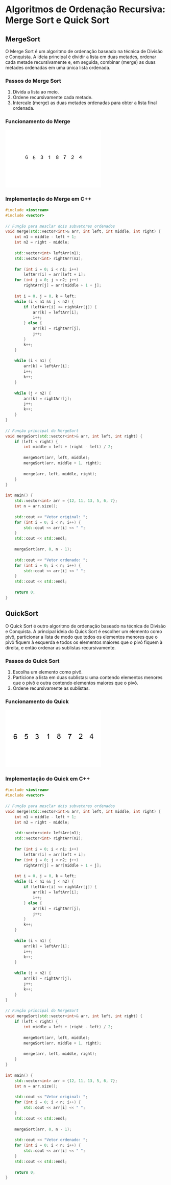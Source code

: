 # Algoritmos de Ordenação Recursiva: Merge Sort e Quick Sort

## MergeSort

O Merge Sort é um algoritmo de ordenação baseado na técnica de Divisão e Conquista. A ideia principal é dividir a lista em duas metades, ordenar cada metade recursivamente e, em seguida, combinar (merge) as duas metades ordenadas em uma única lista ordenada.

### Passos do Merge Sort

1. Divida a lista ao meio.
2. Ordene recursivamente cada metade.
3. Intercale (merge) as duas metades ordenadas para obter a lista final ordenada.

### Funcionamento do Merge

![Gif MergeSort](./assets/merge.gif)

### Implementação do Merge em C++

<!-- load assets/merge.cpp fenced -->

```cpp
#include <iostream>
#include <vector>

// Função para mesclar dois subvetores ordenados
void merge(std::vector<int>& arr, int left, int middle, int right) {
    int n1 = middle - left + 1;
    int n2 = right - middle;

    std::vector<int> leftArr(n1);
    std::vector<int> rightArr(n2);

    for (int i = 0; i < n1; i++)
        leftArr[i] = arr[left + i];
    for (int j = 0; j < n2; j++)
        rightArr[j] = arr[middle + 1 + j];

    int i = 0, j = 0, k = left;
    while (i < n1 && j < n2) {
        if (leftArr[i] <= rightArr[j]) {
            arr[k] = leftArr[i];
            i++;
        } else {
            arr[k] = rightArr[j];
            j++;
        }
        k++;
    }

    while (i < n1) {
        arr[k] = leftArr[i];
        i++;
        k++;
    }

    while (j < n2) {
        arr[k] = rightArr[j];
        j++;
        k++;
    }
}

// Função principal do MergeSort
void mergeSort(std::vector<int>& arr, int left, int right) {
    if (left < right) {
        int middle = left + (right - left) / 2;

        mergeSort(arr, left, middle);
        mergeSort(arr, middle + 1, right);

        merge(arr, left, middle, right);
    }
}

int main() {
    std::vector<int> arr = {12, 11, 13, 5, 6, 7};
    int n = arr.size();

    std::cout << "Vetor original: ";
    for (int i = 0; i < n; i++) {
        std::cout << arr[i] << " ";
    }
    std::cout << std::endl;

    mergeSort(arr, 0, n - 1);

    std::cout << "Vetor ordenado: ";
    for (int i = 0; i < n; i++) {
        std::cout << arr[i] << " ";
    }
    std::cout << std::endl;

    return 0;
}
```

<!-- load -->

## QuickSort

O Quick Sort é outro algoritmo de ordenação baseado na técnica de Divisão e Conquista. A principal ideia do Quick Sort é escolher um elemento como pivô, particionar a lista de modo que todos os elementos menores que o pivô fiquem à esquerda e todos os elementos maiores que o pivô fiquem à direita, e então ordenar as sublistas recursivamente.

### Passos do Quick Sort

1. Escolha um elemento como pivô.
2. Particione a lista em duas sublistas: uma contendo elementos menores que o pivô e outra contendo elementos maiores que o pivô.
3. Ordene recursivamente as sublistas.

### Funcionamento do Quick

![Gif do QuickSort](./assets/quick.gif)

### Implementação do Quick em C++

<!-- load ./assets/merge.cpp fenced -->

```cpp
#include <iostream>
#include <vector>

// Função para mesclar dois subvetores ordenados
void merge(std::vector<int>& arr, int left, int middle, int right) {
    int n1 = middle - left + 1;
    int n2 = right - middle;

    std::vector<int> leftArr(n1);
    std::vector<int> rightArr(n2);

    for (int i = 0; i < n1; i++)
        leftArr[i] = arr[left + i];
    for (int j = 0; j < n2; j++)
        rightArr[j] = arr[middle + 1 + j];

    int i = 0, j = 0, k = left;
    while (i < n1 && j < n2) {
        if (leftArr[i] <= rightArr[j]) {
            arr[k] = leftArr[i];
            i++;
        } else {
            arr[k] = rightArr[j];
            j++;
        }
        k++;
    }

    while (i < n1) {
        arr[k] = leftArr[i];
        i++;
        k++;
    }

    while (j < n2) {
        arr[k] = rightArr[j];
        j++;
        k++;
    }
}

// Função principal do MergeSort
void mergeSort(std::vector<int>& arr, int left, int right) {
    if (left < right) {
        int middle = left + (right - left) / 2;

        mergeSort(arr, left, middle);
        mergeSort(arr, middle + 1, right);

        merge(arr, left, middle, right);
    }
}

int main() {
    std::vector<int> arr = {12, 11, 13, 5, 6, 7};
    int n = arr.size();

    std::cout << "Vetor original: ";
    for (int i = 0; i < n; i++) {
        std::cout << arr[i] << " ";
    }
    std::cout << std::endl;

    mergeSort(arr, 0, n - 1);

    std::cout << "Vetor ordenado: ";
    for (int i = 0; i < n; i++) {
        std::cout << arr[i] << " ";
    }
    std::cout << std::endl;

    return 0;
}
```

<!-- load -->
